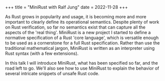 +++
title = "MiniRust with Ralf Jung"
date = 2022-11-28
+++

As Rust grows in popularity and usage, it is becoming more and more important to clearly define its operational semantics.
Despite plenty of work on Rust verification, so far no semantics exist that can capture all the aspects of the 'real thing'.
MiniRust is a new project I started to define a normative specification of a Rust 'core language', which is versatile enough to be used as a cornerstone for a full Rust specification.
Rather than use the traditional mathematical jargon, MiniRust is written as an interpreter using Rust syntax (with a few extensions).

In this talk I will introduce MiniRust, what has been specified so far, and the road left to go.
We'll also see how to use MiniRust to explain the behavior of several intricate snippets of unsafe Rust code.